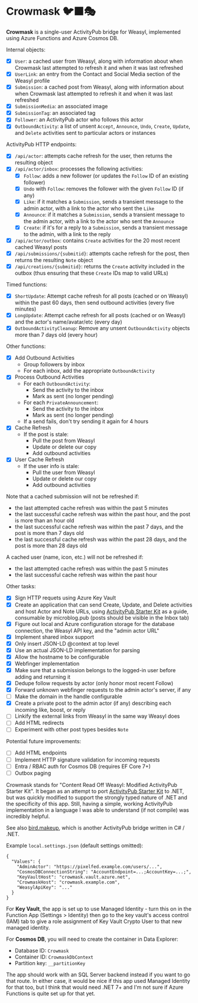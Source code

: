 ﻿# Crowmask 🐦‍⬛🎭

**Crowmask** is a single-user ActivityPub bridge for Weasyl, implemented using Azure Functions and Azure Cosmos DB.

Internal objects:

- [x] `User`: a cached user from Weasyl, along with information about when Crowmask last attempted to refresh it and when it was last refreshed
- [x] `UserLink`: an entry from the Contact and Social Media section of the Weasyl profile
- [x] `Submission`: a cached post from Weasyl, along with information about when Crowmask last attempted to refresh it and when it was last refreshed
- [x] `SubmissionMedia`: an associated image
- [x] `SubmissionTag`: an associated tag
- [x] `Follower`: an ActivityPub actor who follows this actor
- [x] `OutboundActivity`: a list of unsent `Accept`, `Announce`, `Undo`, `Create`, `Update`, and `Delete` activities sent to particular actors or instances

ActivityPub HTTP endpoints:

- [x] `/api/actor`: attempts cache refresh for the user, then returns the resulting object
- [x] `/api/actor/inbox`: processes the following activities:
    - [x] `Follow`: adds a new follower (or updates the `Follow` ID of an existing follower)
    - [x] `Undo` with `Follow`: removes the follower with the given `Follow` ID (if any)
    - [x] `Like`: if it matches a `Submission`, sends a transient message to the admin actor, with a link to the actor who sent the `Like`
    - [x] `Announce`: if it matches a `Submission`, sends a transient message to the admin actor, with a link to the actor who sent the `Announce`
    - [x] `Create`: if it's for a reply to a `Submission`, sends a transient message to the admin, with a link to the reply
- [x] `/api/actor/outbox`: contains `Create` activities for the 20 most recent cached Weasyl posts
- [x] `/api/submissions/{submitid}`: attempts cache refresh for the post, then returns the resulting `Note` object
- [x] `/api/creations/{submitid}`: returns the `Create` activity included in the outbox (thus ensuring that these `Create` IDs map to valid URLs)

Timed functions:

- [x] `ShortUpdate`: Attempt cache refresh for all posts (cached or on Weasyl) within the past 60 days, then send outbound activities (every five minutes)
- [x] `LongUpdate`: Attempt cache refresh for all posts (cached or on Weasyl) and the actor's name/avatar/etc (every day)
- [x] `OutboundActivityCleanup`: Remove any unsent `OutboundActivity` objects more than 7 days old (every hour)

Other functions:

- [x] Add Outbound Activities
    * Group followers by inbox
    * For each inbox, add the appropriate `OutboundActivity`
- [x] Process Outbound Activities
    * For each `OutboundActivity`:
        * Send the activity to the inbox
        * Mark as sent (no longer pending)
    * For each `PrivateAnnouncement`:
        * Send the activity to the inbox
        * Mark as sent (no longer pending)
    * If a send fails, don't try sending it again for 4 hours
- [x] Cache Refresh
    * If the post is stale:
        * Pull the post from Weasyl
        * Update or delete our copy
        * Add outbound activities
- [x] User Cache Refresh
    * If the user info is stale:
        * Pull the user from Weasyl
        * Update or delete our copy
        * Add outbound activities

Note that a cached submission will not be refreshed if:

* the last attempted cache refresh was within the past 5 minutes
* the last successful cache refresh was within the past hour, and the post is more than an hour old
* the last successful cache refresh was within the past 7 days, and the post is more than 7 days old
* the last successful cache refresh was within the past 28 days, and the post is more than 28 days old

A cached user (name, icon, etc.) will not be refreshed if:

* the last attempted cache refresh was within the past 5 minutes
* the last successful cache refresh was within the past hour

Other tasks:

- [x] Sign HTTP requets using Azure Key Vault
- [x] Create an application that can send Create, Update, and Delete activities and host Actor and Note URLs,
      using [ActivityPub Starter Kit](https://github.com/jakelazaroff/activitypub-starter-kit) as a guide,
      consumable by microblog.pub (posts should be visible in the Inbox tab)
- [x] Figure out local and Azure configuration storage for the database connection, the Weasyl API key, and the "admin actor URL"
- [x] Implement shared inbox support
- [x] Only insert JSON-LD @context at top level
- [x] Use an actual JSON-LD implementation for parsing
- [x] Allow the hostname to be configurable
- [x] Webfinger implementation
- [x] Make sure that a submission belongs to the logged-in user before adding and returning it
- [x] Dedupe follow requests by actor (only honor most recent Follow)
- [x] Forward unknown webfinger requests to the admin actor's server, if any
- [ ] Make the domain in the handle configurable
- [x] Create a private post to the admin actor (if any) describing each incoming like, boost, or reply
- [ ] Linkify the external links from Weasyl in the same way Weasyl does
- [ ] Add HTML redirects
- [ ] Experiment with other post types besides `Note`

Potential future improvements:

- [ ] Add HTML endpoints
- [ ] Implement HTTP signature validation for incoming requests
- [ ] Entra / RBAC auth for Cosmos DB (requires EF Core 7+)
- [ ] Outbox paging

Crowmask stands for "Content Read Off Weasyl: Modified ActivityPub Starter Kit". It began as an attempt
to port [ActivityPub Starter Kit](https://github.com/jakelazaroff/activitypub-starter-kit) to .NET, but
was quickly modified to support the strongly typed nature of .NET and the specificity of this app.
Still, having a simple, working ActivityPub implementation in a language I was able to understand (if
not compile) was incredibly helpful.

See also [bird.makeup](https://sr.ht/~cloutier/bird.makeup/), which is another
ActivityPub bridge written in C# / .NET.

Example `local.settings.json` (default settings omitted):

    {
      "Values": {
        "AdminActor": "https://pixelfed.example.com/users/...",
        "CosmosDBConnectionString": "AccountEndpoint=...;AccountKey=...;",
        "KeyVaultHost": "crowmask.vault.azure.net",
        "CrowmaskHost": "crowmask.example.com",
        "WeasylApiKey": "..."
      }
    }

For **Key Vault**, the app is set up to use Managed Identity - turn this on in
the Function App (Settings > Identity) then go to the key vault's access
control (IAM) tab to give a role assignment of Key Vault Crypto User to that
new managed identity.

For **Cosmos DB**, you will need to create the container in Data Explorer:

* Database ID: `Crowmask`
* Container ID: `CrowmaskDbContext`
* Partition key: `__partitionKey`

The app should work with an SQL Server backend instead if you want to go that route.
In either case, it would be nice if this app used Managed Identity for that too, but
I think that would need .NET 7+ and I'm not sure if Azure Functions is quite set up
for that yet.
